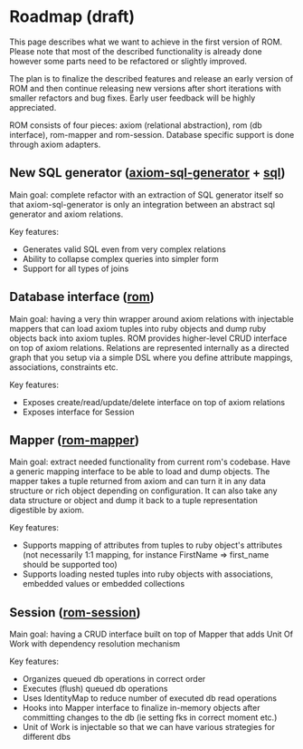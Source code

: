 # Roadmap (draft)

This page describes what we want to achieve in the first version of ROM. Please note that most of the described functionality is already done however some parts need to be refactored or slightly improved.

The plan is to finalize the described features and release an early version of ROM and then continue releasing new versions after short iterations with smaller refactors and bug fixes. Early user feedback will be highly appreciated.

ROM consists of four pieces: axiom (relational abstraction), rom (db interface), rom-mapper and rom-session. Database specific support is done through axiom adapters.

## New SQL generator ([axiom-sql-generator](https://github.com/dkubb/axiom-sql-generator) + [sql](https://github.com/dkubb/sql))

Main goal: complete refactor with an extraction of SQL generator itself so that axiom-sql-generator is only an integration between an abstract sql generator and axiom relations.

Key features:

* Generates valid SQL even from very complex relations
* Ability to collapse complex queries into simpler form
* Support for all types of joins

## Database interface ([rom](https://github.com/rom-rb/rom))

Main goal: having a very thin wrapper around axiom relations with injectable mappers that can load axiom tuples into ruby objects and dump ruby objects back into axiom tuples. ROM provides higher-level CRUD interface on top of axiom relations. Relations are represented internally as a directed graph that you setup via a simple DSL where you define attribute mappings, associations, constraints etc.

Key features:

* Exposes create/read/update/delete interface on top of axiom relations
* Exposes interface for Session

## Mapper ([rom-mapper](https://github.com/rom-rb/rom-mapper))

Main goal: extract needed functionality from current rom's codebase. Have a generic mapping interface to be able to load and dump objects. The mapper takes a tuple returned from axiom and can turn it in any data structure or rich object depending on configuration. It can also take any data structure or object and dump it back to a tuple representation digestible by axiom.

Key features:

* Supports mapping of attributes from tuples to ruby object's attributes (not necessarily 1:1 mapping, for instance FirstName => first_name should be supported too)
* Supports loading nested tuples into ruby objects with associations, embedded values or embedded collections

## Session ([rom-session](https://github.com/rom-rb/rom-session))

Main goal: having a CRUD interface built on top of Mapper that adds Unit Of Work with dependency resolution mechanism

Key features:

* Organizes queued db operations in correct order
* Executes (flush) queued db operations
* Uses IdentityMap to reduce number of executed db read operations
* Hooks into Mapper interface to finalize in-memory objects after committing changes to the db (ie setting fks in correct moment etc.)
* Unit of Work is injectable so that we can have various strategies for different dbs
